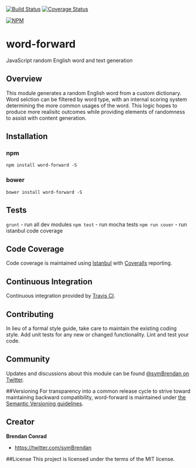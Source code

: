 [![Build Status](https://travis-ci.org/brencon/word-forward.svg?branch=master)](https://travis-ci.org/brencon/word-forward) [![Coverage Status](https://coveralls.io/repos/brencon/word-forward/badge.svg?branch=master&service=github)](https://coveralls.io/github/brencon/word-forward?branch=master)

[![NPM](https://nodei.co/npm/word-forward.png)](https://nodei.co/npm/word-forward/)

# word-forward
JavaScript random English word and text generation

## Overview
This module generates a random English word from a custom dictionary. Word selction can be filtered by word type, with an internal scoring system determining the more common usages of the word. This logic hopes to produce more realisitc outcomes while providing elements of randomness to assist with content generation.

## Installation

### npm
`npm install word-forward -S`

### bower
`bower install word-forward -S`

## Tests
`grunt` - run all dev modules
`npm test` - run mocha tests
`npm run cover` - run istanbul code coverage

## Code Coverage
Code coverage is maintained using [Istanbul](http://gotwarlost.github.io/istanbul/) with [Coveralls](https://coveralls.io) reporting.

## Continuous Integration
Continuous integration provided by [Travis CI](https://travis-ci.org).

## Contributing
In lieu of a formal style guide, take care to maintain the existing coding style. Add unit tests for any new or changed functionality. Lint and test your code.

## Community
Updates and discussions about this module can be found [@symBrendan on Twitter](https://twitter.com/symBrendan).

##Versioning
For transparency into a common release cycle to strive toward maintaining backward compatibility, word-forward is maintained under [the Semantic Versioning guidelines](http://semver.org/).

## Creator

**Brendan Conrad**

- <https://twitter.com/symBrendan>

##License
This project is licensed under the terms of the MIT license.
